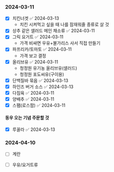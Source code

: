 ### 2024-03-11 
- [x] 치킨너겟 ✅ 2024-03-13
	- 치킨 시켜먹고 싶을 때 나를 잠재워줄 종류로 살 것 
- [x] 상추 같은 샐러드 메인 채소류 ✅ 2024-03-11
- [x] 그릭 요거트 ✅ 2024-03-11
	- 가격 비싸면 우유+불가리스 사서 직접 만들기
- [x] 파프리카/토마토 ✅ 2024-03-11
	- 가격 보고 결정 
- [x] 올리브유 ✅ 2024-03-11
	- 청정원 유기농 올리브유(샐러드) 
	- 청정원 포도씨유(구이용)
- [x] 단백질바 묶음 ✅ 2024-03-13
- [x] 하인즈 버거 소스 ✅ 2024-03-13
- [x] 다짐육 ✅ 2024-03-11
- [x] 양배추 ✅ 2024-03-11
- [x] 스팸(로스팜) ✅ 2024-03-11

#### 동우 오는 기념 주문할 것
- [x] 루꼴라 ✅ 2024-03-13


### 2024-04-10
- [ ] 계란 
- [ ] 우유/요거트류 


